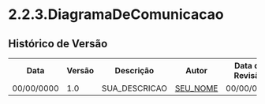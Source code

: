 # 2.2.3.DiagramaDeComunicacao

## Histórico de Versão

<div align="center">
    <table>
        <tr>
            <th>Data</th>
            <th>Versão</th>
            <th>Descrição</th>
            <th>Autor</th>
            <th>Data da Revisão</th>
            <th>Revisor</th>
            <th>Descrição de Revisão</th>
        </tr>
        <tr>
            <td>00/00/0000</td>
            <td>1.0</td>
            <td>SUA_DESCRICAO</td>
            <td><a href="https://github.com/SEU_GIT">SEU_NOME</a></td>
            <td>00/00/0000</td>
            <td><a href="https://github.com/SEU_GIT">SEU_NOME</a></td>
            <td>DESCRICAO_DO_REVISOR</td>
        </tr>
    </table>
</div>
